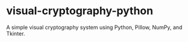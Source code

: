 # visual-cryptography-python
A simple visual cryptography system using Python, Pillow, NumPy, and Tkinter.
